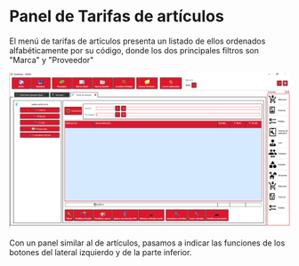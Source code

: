 # Panel de Tarifas de artículos

El menú de tarifas de artículos presenta un listado de ellos ordenados alfabéticamente por su código, donde los dos principales filtros son "Marca" y "Proveedor"

![](../../../../.gitbook/assets/image%20%28360%29.png)

Con un panel similar al de artículos, pasamos a indicar las funciones de los botones del lateral izquierdo y de la parte inferior.

